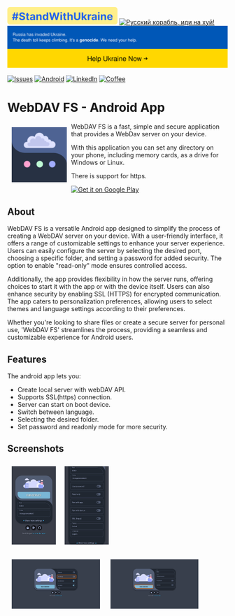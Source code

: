 [![Stand With Ukraine](https://raw.githubusercontent.com/vshymanskyy/StandWithUkraine/main/badges/StandWithUkraine.svg)](https://vshymanskyy.github.io/StandWithUkraine)
[![Русский корабль, иди на хуй!](https://raw.githubusercontent.com/vshymanskyy/StandWithUkraine/main/badges/RussianWarship.svg)](https://vshymanskyy.github.io/StandWithUkraine)
[![Stand With Ukraine](https://raw.githubusercontent.com/vshymanskyy/StandWithUkraine/main/banner2-direct.svg)](https://vshymanskyy.github.io/StandWithUkraine/)

[![Issues][issues-shield]][issues-url] [![Android][android-shield]][gp-url] [![LinkedIn][linkedin-shield]][linkedin-url] [![Coffee][coffee-shield]][coffee-url]


# WebDAV FS - Android App

<img src="/screenshots/play_store_512.png" align="left"
width="25%" hspace="10" vspace="10">

WebDAV FS is a fast, simple and secure application that provides a WebDav server on your device. 

With this application you can set any directory on your phone, including memory cards, as a drive for Windows or Linux. 

There is support for https.

<p align="left">
<a href="https://play.google.com/store/apps/details?id=ua.tiar.webdavfs">
    <img alt="Get it on Google Play"
        height="73"
        src="https://play.google.com/intl/en_us/badges/images/generic/en_badge_web_generic.png" />
</a>  
</p>

## About
WebDAV FS is a versatile Android app designed to simplify the process of creating a WebDAV server on your device. With a user-friendly interface, it offers a range of customizable settings to enhance your server experience. Users can easily configure the server by selecting the desired port, choosing a specific folder, and setting a password for added security. The option to enable "read-only" mode ensures controlled access.

Additionally, the app provides flexibility in how the server runs, offering choices to start it with the app or with the device itself. Users can also enhance security by enabling SSL (HTTPS) for encrypted communication. The app caters to personalization preferences, allowing users to select themes and language settings according to their preferences.

Whether you're looking to share files or create a secure server for personal use, 'WebDAV FS' streamlines the process, providing a seamless and customizable experience for Android users.
## Features

The android app lets you:
- Create local server with webDAV API.
- Supports SSL(https) connection.
- Server can start on boot device.
- Switch between language.
- Selecting the desired folder.
- Set password and readonly mode for more security.
## Screenshots
[<img src="/screenshots/screen_1.jpeg" align="left" width="20%" hspace="10" vspace="10">]()
[<img src="/screenshots/screen_2.jpeg" align="center" width="20%" hspace="10" vspace="10">]()
    
[<img src="/screenshots/screen_tv_1.png" align="center" width="40%" hspace="10" vspace="10">]()
[<img src="/screenshots/screen_tv_2.png" align="center" width="40%" hspace="10" vspace="10">]()



[linkedin-url]: https://linkedin.com/in/tiarait
[linkedin-shield]: https://img.shields.io/badge/-LinkedIn-black.svg?style=for-the-badge&logo=linkedin&colorB=555
[issues-shield]: https://img.shields.io/github/issues/Tiarait/WebDav-FS.svg?style=for-the-badge
[issues-url]: https://github.com/Tiarait/WebDav-FS/issues
[version-shield]: https://img.shields.io/badge/Version-1.0.25-blue?style=for-the-badge
[gp-url]: https://play.google.com/store/apps/details?id=ua.tiar.webdavfs

[coffee-shield]: https://img.shields.io/badge/-Bye_me_a_coffee-red.svg?style=for-the-badge&logo=buymeacoffee&colorB=grey
[coffee-url]: https://www.buymeacoffee.com/tiarapps

[android-shield]: https://img.shields.io/badge/Android-5.0+-green?style=for-the-badge

    
